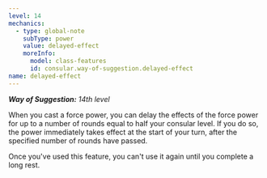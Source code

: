 ```yaml
---
level: 14
mechanics:
  - type: global-note
    subType: power
    value: delayed-effect
    moreInfo:
      model: class-features
      id: consular.way-of-suggestion.delayed-effect
name: delayed-effect
---
```

_**Way of Suggestion:** 14th level_
When you cast a force power, you can delay the effects of the force power for up to a number of rounds equal to half your consular level. If you do so, the power immediately takes effect at the start of your turn, after the specified number of rounds have passed.
Once you've used this feature, you can't use it again until you complete a long rest.
